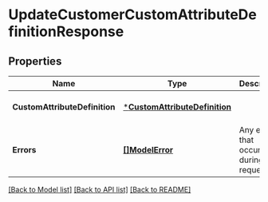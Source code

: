 # UpdateCustomerCustomAttributeDefinitionResponse

## Properties

 Name                          | Type                                                           | Description                                  | Notes                        
-------------------------------|----------------------------------------------------------------|----------------------------------------------|------------------------------
 **CustomAttributeDefinition** | [***CustomAttributeDefinition**](CustomAttributeDefinition.md) |                                              | [optional] [default to null] 
 **Errors**                    | [**[]ModelError**](Error.md)                                   | Any errors that occurred during the request. | [optional] [default to null] 

[[Back to Model list]](../README.md#documentation-for-models) [[Back to API list]](../README.md#documentation-for-api-endpoints) [[Back to README]](../README.md)

